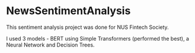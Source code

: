# NewsSentimentAnalysis

This sentiment analysis project was done for NUS Fintech Society. 

I used 3 models - BERT using Simple Transformers (performed the best), a Neural Network and Decision Trees. 
